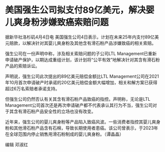 # 美国强生公司拟支付89亿美元，解决婴儿爽身粉涉嫌致癌索赔问题

据新华社洛杉矶4月4日电 美国强生公司4日表示，计划在未来25年内支付89亿美元赔款，以解决针对其婴儿爽身粉及其他含有滑石粉产品涉嫌致癌的相关索赔。

强生公司在一份声明中称，涉及相关索赔问题的子公司LTL
Management已重新申请破产保护，以期达成重组计划，该计划将“公平有效”地解决针对其含有滑石粉产品的索赔诉讼。

声明说，强生公司此次提出的89亿美元赔偿金额比LTL
Management公司在2021年10月首次申请破产时承诺的20亿美元赔偿金额大幅增加，相关和解方案已获得超过6万名索赔者承诺支持。

但强生公司仍然否认有关其含有滑石粉产品致癌的指控。声明称，无论是LTL
Management公司首次还是再次申请破产都不代表承认其行为不当，强生公司对于其含有滑石粉产品安全性的立场也没有改变。

近年来，强生公司的婴儿爽身粉等产品陷入致癌风波。一些消费者指控其婴儿爽身粉和其他滑石粉产品含有石棉，导致长期使用者患癌。该公司曾表示，于2023年在全球范围内停止销售用滑石粉制成的婴儿爽身粉。（谭晶晶）

编辑 邓淑红

